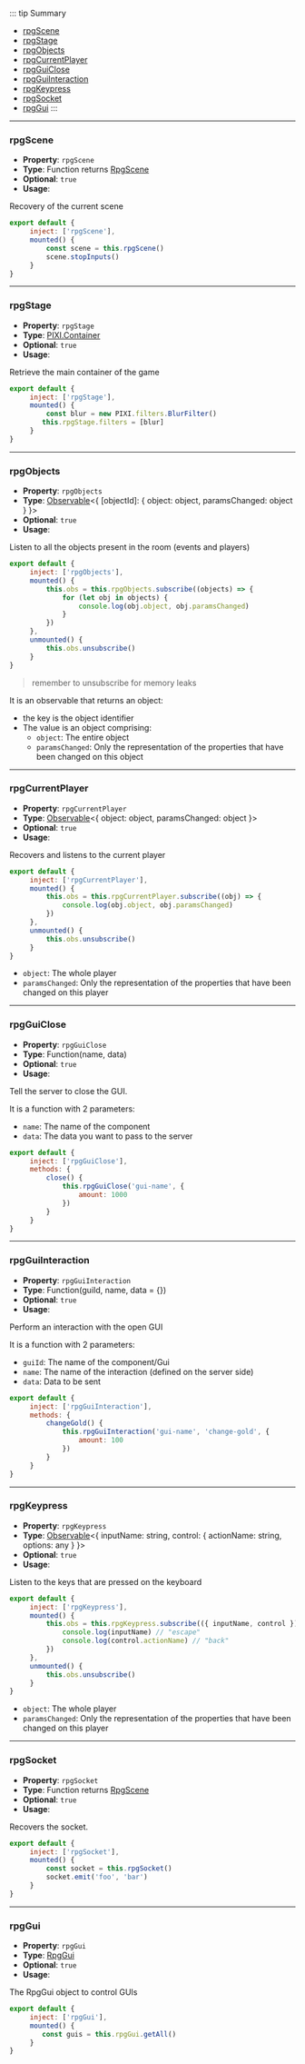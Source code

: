 ::: tip Summary
- [rpgScene](#rpgscene)
- [rpgStage](#rpgstage)
- [rpgObjects](#rpgobjects)
- [rpgCurrentPlayer](#rpgcurrentplayer)
- [rpgGuiClose](#rpgguiclose)
- [rpgGuiInteraction](#rpgguiinteraction)
- [rpgKeypress](#rpgkeypress)
- [rpgSocket](#rpgsocket)
- [rpgGui](#rpggui)
:::
---
### rpgScene
- **Property**: `rpgScene`
- **Type**: Function returns [RpgScene](/classes/scene-map)
- **Optional**: `true` 
- **Usage**:

 
Recovery of the current scene

```js
export default {
     inject: ['rpgScene'],
     mounted() {
         const scene = this.rpgScene()
         scene.stopInputs()
     }
}
``` 


---
### rpgStage
- **Property**: `rpgStage`
- **Type**: [PIXI.Container](https://pixijs.download/dev/docs/PIXI.Container.html)
- **Optional**: `true` 
- **Usage**:

 
Retrieve the main container of the game

```js
export default {
     inject: ['rpgStage'],
     mounted() {
         const blur = new PIXI.filters.BlurFilter()
        this.rpgStage.filters = [blur]
     }
}
``` 


---
### rpgObjects
- **Property**: `rpgObjects`
- **Type**: [Observable](https://rxjs.dev/guide/observable)&lt;{ [objectId]: { object: object, paramsChanged: object } }&gt;
- **Optional**: `true` 
- **Usage**:

 
Listen to all the objects present in the room (events and players)

```js
export default {
     inject: ['rpgObjects'],
     mounted() {
         this.obs = this.rpgObjects.subscribe((objects) => {
             for (let obj in objects) {
                 console.log(obj.object, obj.paramsChanged)
             }
         })
     },
     unmounted() {
         this.obs.unsubscribe()
     }
}
``` 

> remember to unsubscribe for memory leaks

It is an observable that returns an object: 

* the key is the object identifier
* The value is an object comprising:
     * `object`: The entire object
     * `paramsChanged`: Only the representation of the properties that have been changed on this object


---
### rpgCurrentPlayer
- **Property**: `rpgCurrentPlayer`
- **Type**: [Observable](https://rxjs.dev/guide/observable)&lt;{ object: object, paramsChanged: object }&gt;
- **Optional**: `true` 
- **Usage**:

 
Recovers and listens to the current player

```js
export default {
     inject: ['rpgCurrentPlayer'],
     mounted() {
         this.obs = this.rpgCurrentPlayer.subscribe((obj) => {
             console.log(obj.object, obj.paramsChanged)
         })
     },
     unmounted() {
         this.obs.unsubscribe()
     }
}
``` 

* `object`: The whole player
* `paramsChanged`: Only the representation of the properties that have been changed on this player


---
### rpgGuiClose
- **Property**: `rpgGuiClose`
- **Type**: Function(name, data)
- **Optional**: `true` 
- **Usage**:

 
Tell the server to close the GUI. 

It is a function with 2 parameters:
* `name`: The name of the component
* `data`: The data you want to pass to the server

```js
export default {
     inject: ['rpgGuiClose'],
     methods: {
         close() {
             this.rpgGuiClose('gui-name', {
                 amount: 1000
             })
         }
     }
}
``` 


---
### rpgGuiInteraction
- **Property**: `rpgGuiInteraction`
- **Type**: Function(guiId, name, data = {})
- **Optional**: `true` 
- **Usage**:

 
Perform an interaction with the open GUI

It is a function with 2 parameters:
* `guiId`: The name of the component/Gui
* `name`: The name of the interaction (defined on the server side)
* `data`: Data to be sent

```js
export default {
     inject: ['rpgGuiInteraction'],
     methods: {
         changeGold() {
             this.rpgGuiInteraction('gui-name', 'change-gold', {
                 amount: 100
             })
         }
     }
}
``` 


---
### rpgKeypress
- **Property**: `rpgKeypress`
- **Type**: [Observable](https://rxjs.dev/guide/observable)&lt;{ inputName: string, control: { actionName: string, options: any } }&gt;
- **Optional**: `true` 
- **Usage**:

 
Listen to the keys that are pressed on the keyboard

```js
export default {
     inject: ['rpgKeypress'],
     mounted() {
         this.obs = this.rpgKeypress.subscribe(({ inputName, control }) => {
             console.log(inputName) // "escape"
             console.log(control.actionName) // "back"
         })
     },
     unmounted() {
         this.obs.unsubscribe()
     }
}
``` 

* `object`: The whole player
* `paramsChanged`: Only the representation of the properties that have been changed on this player


---
### rpgSocket
- **Property**: `rpgSocket`
- **Type**: Function returns [RpgScene](/classes/scene-map)
- **Optional**: `true` 
- **Usage**:

 
Recovers the socket.

```js
export default {
     inject: ['rpgSocket'],
     mounted() {
         const socket = this.rpgSocket()
         socket.emit('foo', 'bar')
     }
}
``` 


---
### rpgGui
- **Property**: `rpgGui`
- **Type**: [RpgGui](/classes/gui)
- **Optional**: `true` 
- **Usage**:

 
The RpgGui object to control GUIs

```js
export default {
     inject: ['rpgGui'],
     mounted() {
        const guis = this.rpgGui.getAll()
     }
}
``` 

